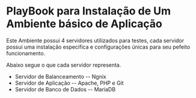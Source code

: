 # PlayBook para Instalação de Um Ambiente básico de Aplicação

Este Ambiente possui 4 servidores utilizados para testes, cada servidor possui uma instalação especifica e configurações únicas para seu pefeito funcionamento.

Abaixo segue o que cada servidor representa.

* Servidor de Balanceamento -- Ngnix
* Servidor de Aplicação -- Apache, PHP e Git
* Servidor de Banco de Dados -- MariaDB

 